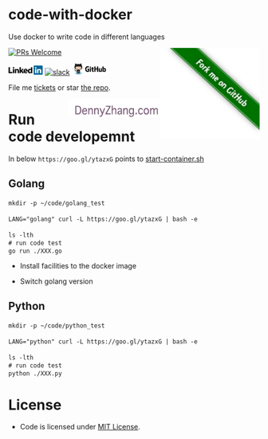 # code-with-docker
Use docker to write code in different languages

<a href="https://github.com/DennyZhang?tab=followers"><img align="right" width="200" height="183" src="https://raw.githubusercontent.com/USDevOps/mywechat-slack-group/master/images/fork_github.png" /></a>

[![PRs Welcome](https://img.shields.io/badge/PRs-welcome-brightgreen.svg)](http://makeapullrequest.com)

[![LinkedIn](https://raw.githubusercontent.com/USDevOps/mywechat-slack-group/master/images/linkedin_icon.png)](https://www.linkedin.com/in/dennyzhang001) <a href="https://www.dennyzhang.com/slack" target="_blank" rel="nofollow"><img src="http://slack.dennyzhang.com/badge.svg" alt="slack"/></a> [![Github](https://raw.githubusercontent.com/USDevOps/mywechat-slack-group/master/images/github.png)](https://github.com/DennyZhang)

File me [tickets](https://github.com/DennyZhang/code-with-docker/issues) or star [the repo](https://github.com/DennyZhang/code-with-docker).

<a href="https://www.dennyzhang.com"><img align="right" width="185" height="37" src="https://raw.githubusercontent.com/USDevOps/mywechat-slack-group/master/images/dns_small.png"></a>

# Run code developemnt
In below `https://goo.gl/ytazxG` points to [start-container.sh](start-container.sh)

## Golang

```
mkdir -p ~/code/golang_test

LANG="golang" curl -L https://goo.gl/ytazxG | bash -e

ls -lth
# run code test
go run ./XXX.go
```

- Install facilities to the docker image

- Switch golang version

## Python
```
mkdir -p ~/code/python_test

LANG="python" curl -L https://goo.gl/ytazxG | bash -e

ls -lth
# run code test
python ./XXX.py
```

# License
- Code is licensed under [MIT License](https://www.dennyzhang.com/wp-content/mit_license.txt).
